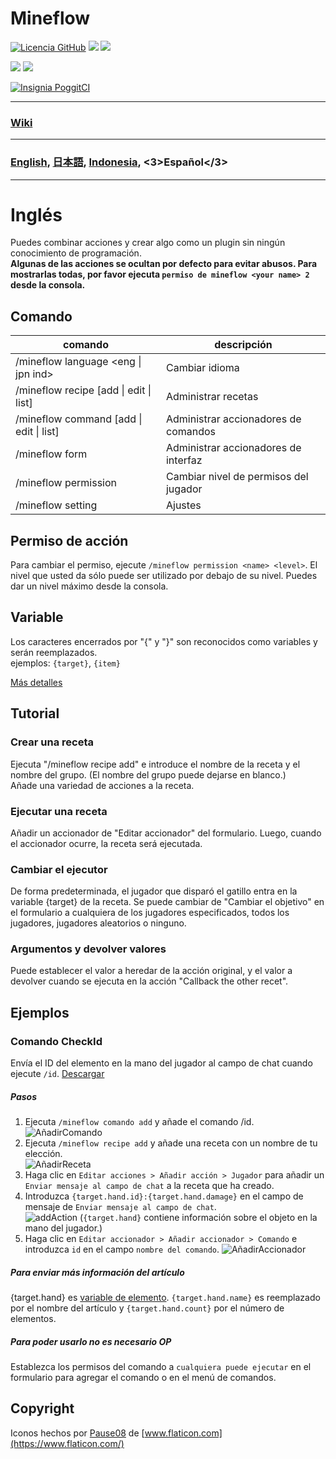 # Mineflow

[![Licencia GitHub](https://img.shields.io/badge/license-UIUC/NCSA-blue.svg)](https://github.com/aieuo/Mineflow/blob/master/LICENSE) [![](https://poggit.pmmp.io/shield.state/Mineflow)](https://poggit.pmmp.io/p/Mineflow) [![](https://poggit.pmmp.io/shield.api/Mineflow)](https://poggit.pmmp.io/p/Mineflow)

[![](https://poggit.pmmp.io/shield.dl/Mineflow)](https://poggit.pmmp.io/p/Mineflow) [![](https://poggit.pmmp.io/shield.dl.total/Mineflow)](https://poggit.pmmp.io/p/Mineflow)

[![Insignia PoggitCI](https://poggit.pmmp.io/ci.badge/aieuo/Mineflow/Mineflow)](https://poggit.pmmp.io/ci/aieuo/Mineflow/Mineflow)

---

### [Wiki](https://Mineflow.github.io/docs)

---

### [English](/README.md), [日本語](/.github/readme/jpn.md), [Indonesia](/.github/readme/ind.md), <3>Español</3>

---

# Inglés

Puedes combinar acciones y crear algo como un plugin sin ningún conocimiento de programación.  
**Algunas de las acciones se ocultan por defecto para evitar abusos. Para mostrarlas todas, por favor ejecuta `permiso de mineflow <your name> 2` desde la consola.**


## Comando
| comando                                         | descripción                           |
| ----------------------------------------------- | ------------------------------------- |
| /mineflow language <eng &#124; jpn ind>         | Cambiar idioma                        |
| /mineflow recipe [add &#124; edit &#124; list]  | Administrar recetas                   |
| /mineflow command [add &#124; edit &#124; list] | Administrar accionadores de comandos  |
| /mineflow form                                  | Administrar accionadores de interfaz  |
| /mineflow permission <name> <level>             | Cambiar nivel de permisos del jugador |
| /mineflow setting                               | Ajustes                               |


## Permiso de acción

Para cambiar el permiso, ejecute `/mineflow permission <name> <level>`. El nivel que usted da sólo puede ser utilizado por debajo de su nivel. Puedes dar un nivel máximo desde la consola.


## Variable
Los caracteres encerrados por "{" y "}" son reconocidos como variables y serán reemplazados.  
ejemplos: `{target}`, `{item}`

[Más detalles](https://mineflow.github.io/docs/eng/#/variable/about)

## Tutorial
### Crear una receta
Ejecuta "/mineflow recipe add" e introduce el nombre de la receta y el nombre del grupo. (El nombre del grupo puede dejarse en blanco.)  
Añade una variedad de acciones a la receta.

### Ejecutar una receta
Añadir un accionador de "Editar accionador" del formulario. Luego, cuando el accionador ocurre, la receta será ejecutada.

### Cambiar el ejecutor
De forma predeterminada, el jugador que disparó el gatillo entra en la variable {target} de la receta. Se puede cambiar de "Cambiar el objetivo" en el formulario a cualquiera de los jugadores especificados, todos los jugadores, jugadores aleatorios o ninguno.

### Argumentos y devolver valores
Puede establecer el valor a heredar de la acción original, y el valor a devolver cuando se ejecuta en la acción "Callback the other recet".


## Ejemplos
### Comando CheckId
Envía el ID del elemento en la mano del jugador al campo de chat cuando ejecute `/id`. [Descargar](https://github.com/aieuo/MineflowExamples/blob/master/checkId.json)

##### Pasos
1. Ejecuta `/mineflow comando add` y añade el comando /id.  
   ![AñadirComando](https://github.com/aieuo/images/blob/master/mineflow/eng/CheckId_1.png?raw=true)
2. Ejecuta `/mineflow recipe add` y añade una receta con un nombre de tu elección.  
   ![AñadirReceta](https://github.com/aieuo/images/blob/master/mineflow/eng/CheckId_2.png?raw=true)
3. Haga clic en `Editar acciones > Añadir acción > Jugador` para añadir un `Enviar mensaje al campo de chat` a la receta que ha creado.
4. Introduzca `{target.hand.id}:{target.hand.damage}` en el campo de mensaje de `Enviar mensaje al campo de chat`.  
   ![addAction](https://github.com/aieuo/images/blob/master/mineflow/eng/CheckId_3.png?raw=true) (`{target.hand}` contiene información sobre el objeto en la mano del jugador.)
5. Haga clic en `Editar accionador > Añadir accionador > Comando` e introduzca `id` en el campo `nombre del comando`. ![AñadirAccionador](https://github.com/aieuo/images/blob/master/mineflow/eng/CheckId_4.png?raw=true)

##### Para enviar más información del artículo
{target.hand} es [variable de elemento](https://github.com/aieuo/Mineflow/wiki/Variable#item). `{target.hand.name}` es reemplazado por el nombre del artículo y `{target.hand.count}` por el número de elementos.

##### Para poder usarlo no es necesario OP
Establezca los permisos del comando a `cualquiera puede ejecutar` en el formulario para agregar el comando o en el menú de comandos.

## Copyright
Iconos hechos por [Pause08](https://www.flaticon.com/authors/pause08) de [www.flaticon.com](https://www.flaticon.com/)
